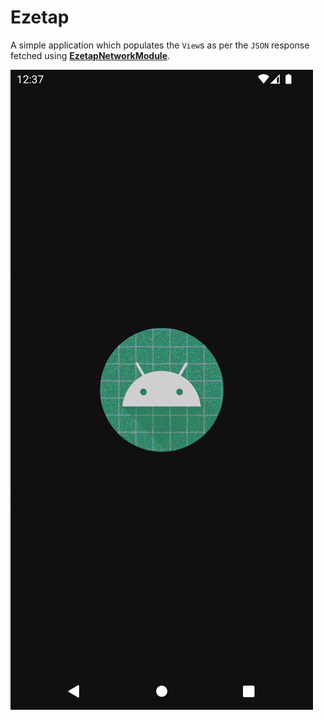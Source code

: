 # Ezetap

A simple application which populates the `View`s as per the `JSON` response fetched using [**EzetapNetworkModule**](https://github.com/rtpl518/EzetapNetworkModule).

![](https://github.com/rtpl518/Ezetap/blob/master/demo.gif)
